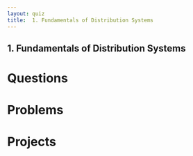 ```yaml
---
layout: quiz
title:  1. Fundamentals of Distribution Systems
---
```


## 1. Fundamentals of Distribution Systems

# Questions



# Problems

# Projects
